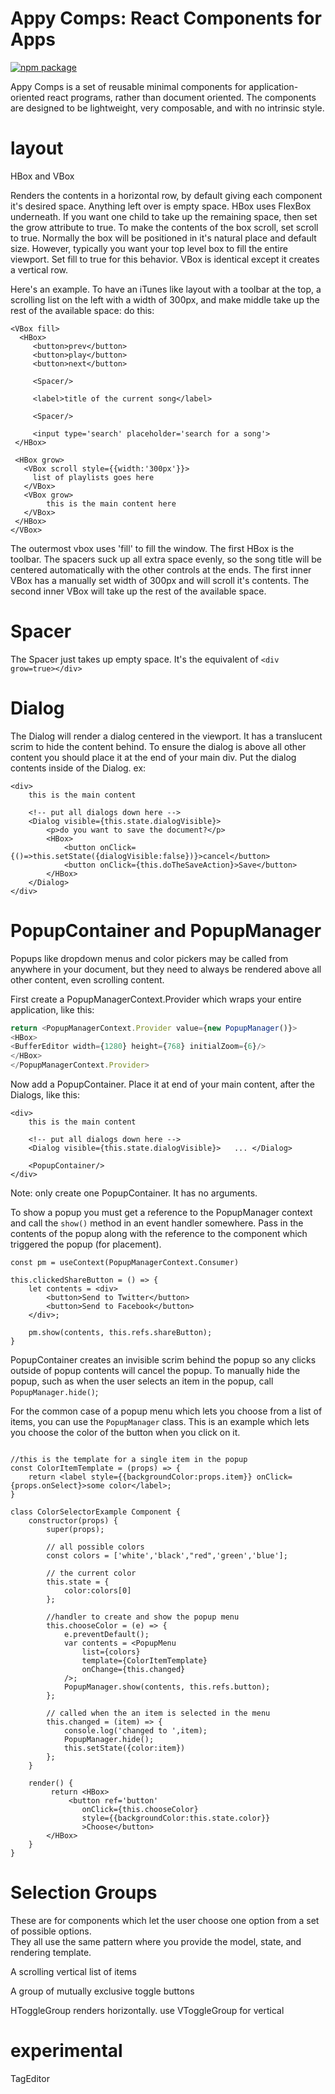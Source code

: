 # Appy Comps: React Components for Apps 

[![npm package][npm-badge]][npm]

Appy Comps is a set of reusable minimal components for application-oriented
react programs, rather than document oriented. The components are designed to be lightweight,
very composable, and with no intrinsic style.


# layout

HBox and VBox

Renders the contents in a horizontal row, by default giving each component it's desired space. 
Anything left over is empty space. HBox uses FlexBox underneath.  If you want one child to
take up the remaining space, then set the grow attribute to true.  To make the contents of the box
scroll, set scroll to true. Normally the box will be positioned in it's natural place and default
size. However, typically you want your top level box to fill the entire viewport. Set fill to 
true for this behavior.  VBox is identical except it creates a vertical row.
 
Here's an example. To have an iTunes like layout with a toolbar at the top, a scrolling list
 on the left with a width of 300px, and make middle take up the rest of the available space: do 
 this:

```
<VBox fill>
  <HBox>
     <button>prev</button>
     <button>play</button>
     <button>next</button>
     
     <Spacer/>
     
     <label>title of the current song</label>
     
     <Spacer/>
     
     <input type='search' placeholder='search for a song'>
 </HBox>
 
 <HBox grow>
   <VBox scroll style={{width:'300px'}}>
     list of playlists goes here
   </VBox>
   <VBox grow>
        this is the main content here
   </VBox>
 </HBox>
</VBox>
```

The outermost vbox uses 'fill' to fill the window.  The first HBox is the toolbar. The spacers
suck up all extra space evenly, so the song title will be centered automatically with the other
controls at the ends.  The first inner VBox has a manually set width of 300px and will scroll 
it's contents.  The second inner VBox will take up the rest of the available space.


# Spacer

The Spacer just takes up empty space. It's the equivalent of `<div grow=true></div>`



# Dialog

The Dialog will render a dialog centered in the viewport. It has a translucent scrim to hide the
content behind.  To ensure the dialog is above all other content you should place it at the end 
of your main div.  Put the dialog contents inside of the Dialog. ex:

```
<div>
    this is the main content
    
    <!-- put all dialogs down here -->
    <Dialog visible={this.state.dialogVisible}>
        <p>do you want to save the document?</p>
        <HBox>
            <button onClick={()=>this.setState({dialogVisible:false})}>cancel</button>
            <button onClick={this.doTheSaveAction}>Save</button>
        </HBox>
    </Dialog>
</div>
```


# PopupContainer and PopupManager

Popups like dropdown menus and color pickers may be called from anywhere in your document, but 
they need to always be rendered above all other content, even scrolling content. 

First create a PopupManagerContext.Provider which wraps your entire application, like this:

```javascript
return <PopupManagerContext.Provider value={new PopupManager()}>
<HBox>
<BufferEditor width={1280} height={768} initialZoom={6}/>
</HBox>
</PopupManagerContext.Provider>

```

Now add a PopupContainer. Place it at end of your main content, after the Dialogs, like this:

```
<div>
    this is the main content
    
    <!-- put all dialogs down here -->
    <Dialog visible={this.state.dialogVisible}>   ... </Dialog>
    
    <PopupContainer/>
</div>
```

Note: only create one PopupContainer. It has no arguments.  

To show a popup you must get a reference to the PopupManager context and call the `show()` method in an event
handler somewhere. Pass in the contents of the popup along with the reference to the
component which triggered the popup (for placement).

```
const pm = useContext(PopupManagerContext.Consumer)

this.clickedShareButton = () => {
    let contents = <div>
        <button>Send to Twitter</button>
        <button>Send to Facebook</button>
    </div>;
        
    pm.show(contents, this.refs.shareButton);
}
```

PopupContainer creates an invisible scrim behind the popup so any clicks outside of popup 
contents will cancel the popup.  To manually hide the popup, such as when the user selects an
item in the popup, call `PopupManager.hide()`;


For the common case of a popup menu which lets you choose from a list of items, you can use 
the `PopupManager` class.  This is an example which lets you choose the color of the button when
you click on it. 


```

//this is the template for a single item in the popup 
const ColorItemTemplate = (props) => {
    return <label style={{backgroundColor:props.item}} onClick={props.onSelect}>some color</label>;
}

class ColorSelectorExample Component {
    constructor(props) {
        super(props);

        // all possible colors
        const colors = ['white','black',"red",'green','blue'];

        // the current color
        this.state = {
            color:colors[0]
        };

        //handler to create and show the popup menu
        this.chooseColor = (e) => {
            e.preventDefault();
            var contents = <PopupMenu
                list={colors}
                template={ColorItemTemplate}
                onChange={this.changed}
            />;
            PopupManager.show(contents, this.refs.button);
        };

        // called when the an item is selected in the menu
        this.changed = (item) => {
            console.log('changed to ',item);
            PopupManager.hide();
            this.setState({color:item})
        };
    }

    render() {
         return <HBox>
             <button ref='button' 
                onClick={this.chooseColor} 
                style={{backgroundColor:this.state.color}}
                >Choose</button>
        </HBox>
    }
}
```



# Selection Groups


These are for components which let the user choose one option from a set of possible options.  
They all use the same pattern where you provide the model, state, and rendering template.

A scrolling vertical list of items

A group of mutually exclusive toggle buttons

HToggleGroup renders horizontally. use VToggleGroup for vertical 


# experimental 
TagEditor





[npm-badge]: https://img.shields.io/npm/v/npm-package.png?style=flat-square
[npm]: https://www.npmjs.org/package/npm-package

